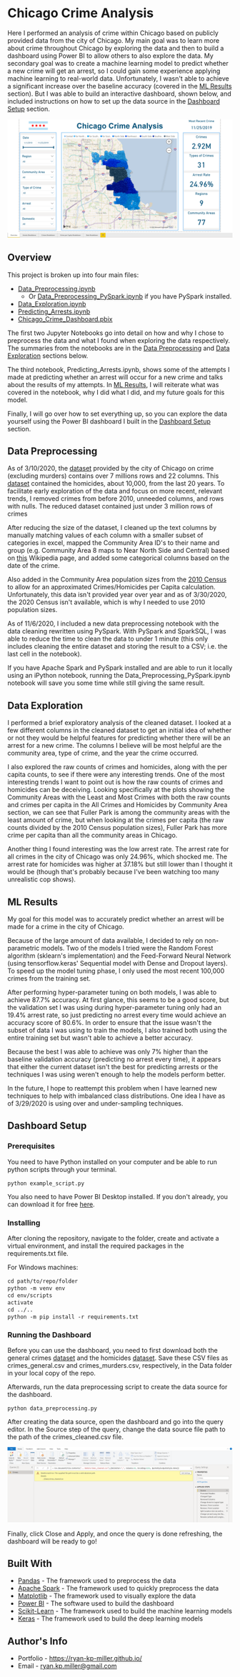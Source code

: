 # Chicago Crime Analysis

Here I performed an analysis of crime within Chicago based on publicly provided data from the city of Chicago. My main goal was to learn more about crime throughout Chicago by exploring the data and then to build a dashboard using Power BI to allow others to also explore the data. My secondary goal was to create a machine learning model to predict whether a new crime will get an arrest, so I could gain some experience applying machine learning to real-world data. Unfortunately, I wasn't able to achieve a significant increase over the baseline accuracy (covered in the [ML Results](#ml-results) section). But I was able to build an interactive dashboard, shown below, and included instructions on how to set up the data source in the [Dashboard Setup](#dashboard-setup) section.

![overview_screenshot](Images/Overview_Screenshot.PNG)

## Overview

This project is broken up into four main files:
  - [Data_Preprocessing.ipynb](https://github.com/ryan-kp-miller/Chicago-Crime-Analysis/blob/master/Data_Preprocessing.ipynb)
    - Or [Data_Preprocessing_PySpark.ipynb](https://github.com/ryan-kp-miller/Chicago-Crime-Analysis/blob/master/Data_Preprocessing_PySpark.ipynb) if you have PySpark installed.
  - [Data_Exploration.ipynb](https://github.com/ryan-kp-miller/Chicago-Crime-Analysis/blob/master/Data_Exploration.ipynb)
  - [Predicting_Arrests.ipynb](https://github.com/ryan-kp-miller/Chicago-Crime-Analysis/blob/master/Predicting_Arrests.ipynb)
  - [Chicago_Crime_Dashboard.pbix](https://github.com/ryan-kp-miller/Chicago-Crime-Analysis/blob/master/Chicago_Crime_Dashboard.pbix)

The first two Jupyter Notebooks go into detail on how and why I chose to preprocess the data and what I found when exploring the data respectively. The summaries from the notebooks are in the [Data Preprocessing](#data-preprocessing) and [Data Exploration](#data-exploration) sections below.

The third notebook, Predicting_Arrests.ipynb, shows some of the attempts I made at predicting whether an arrest will occur for a new crime and talks about the results of my attempts. In [ML Results](#ml-results), I will reiterate what was covered in the notebook, why I did what I did, and my future goals for this model.

Finally, I will go over how to set everything up, so you can explore the data yourself using the Power BI dashboard I built in the [Dashboard Setup](#dashboard-setup) section.


## Data Preprocessing

As of 3/10/2020, the [dataset](https://data.cityofchicago.org/Public-Safety/Crimes-2001-to-present/ijzp-q8t2) provided by the city of Chicago on crime (excluding murders) contains over 7 millions rows and 22 columns. This [dataset](#https://data.cityofchicago.org/Public-Safety/Homicides/k9xv-yxzs) contained the homicides, about 10,000, from the last 20 years. To facilitate early exploration of the data and focus on more recent, relevant trends, I removed crimes from before 2010, unneeded columns, and rows with nulls. The reduced dataset contained just under 3 million rows of crimes  

After reducing the size of the dataset, I cleaned up the text columns by manually matching values of each column with a smaller subset of categories in excel, mapped the Community Area ID's to their name and group (e.g. Community Area 8 maps to Near North Side and Central) based on [this](https://en.wikipedia.org/wiki/Community_areas_in_Chicago) Wikipedia page, and added some categorical columns based on the date of the crime.  

Also added in the Community Area population sizes from the [2010 Census](https://www.chicago.gov/content/dam/city/depts/zlup/Zoning_Main_Page/Publications/Census_2010_Community_Area_Profiles/Census_2010_and_2000_CA_Populations.pdf) to allow for an approximated Crimes/Homicides per Capita calculation. Unfortunately, this data isn't provided year over year and as of 3/30/2020, the 2020 Census isn't available, which is why I needed to use 2010 population sizes.

As of 11/6/2020, I included a new data preprocessing notebook with the data cleaning rewritten using PySpark. With PySpark and SparkSQL, I was able to reduce the time to clean the data to under 1 minute (this only includes cleaning the entire dataset and storing the result to a CSV; i.e. the last cell in the notebook).  

If you have Apache Spark and PySpark installed and are able to run it locally using an iPython notebook, running the Data_Preprocessing_PySpark.ipynb notebook will save you some time while still giving the same result.


## Data Exploration

I performed a brief exploratory analysis of the cleaned dataset. I looked at a few different columns in the cleaned dataset to get an initial idea of whether or not they would be helpful features for predicting whether there will be an arrest for a new crime. The columns I believe will be most helpful are the community area, type of crime, and the year the crime occurred.

I also explored the raw counts of crimes and homicides, along with the per capita counts, to see if there were any interesting trends. One of the most interesting trends I want to point out is how the raw counts of crimes and homicides can be deceiving. Looking specifically at the plots showing the Community Areas with the Least and Most Crimes with both the raw counts and crimes per capita in the All Crimes and Homicides by Community Area section, we can see that Fuller Park is among the community areas with the least amount of crime, but when looking at the crimes per capita (the raw counts divided by the 2010 Census population sizes), Fuller Park has more crime per capita than all the  community areas in Chicago.  

Another thing I found interesting was the low arrest rate. The arrest rate for all crimes in the city of Chicago was only 24.96%, which shocked me. The arrest rate for homicides was higher at 37.18% but still lower than I thought it would be (though that's probably because I've been watching too many unrealistic cop shows).


## ML Results  

My goal for this model was to accurately predict whether an arrest will be made for a crime in the city of Chicago.  

Because of the large amount of data available, I decided to rely on non-parametric models. Two of the models I tried were the Random Forest algorithm (sklearn's implementation) and the Feed-Forward Neural Network (using tensorflow.keras' Sequential model with Dense and Dropout layers). To speed up the model tuning phase, I only used the most recent 100,000 crimes from the training set.    

After performing hyper-parameter tuning on both models, I was able to achieve 87.7% accuracy. At first glance, this seems to be a good score, but the validation set I was using during hyper-parameter tuning only had an 19.4% arrest rate, so just predicting no arrest every time would achieve an accuracy score of 80.6%. In order to ensure that the issue wasn't the subset of data I was using to train the models, I also trained both using the entire training set but wasn't able to achieve a better accuracy.

Because the best I was able to achieve was only 7% higher than the baseline validation accuracy (predicting no arrest every time), it appears that either the current dataset isn't the best for predicting arrests or the techniques I was using weren't enough to help the models perform better.

In the future, I hope to reattempt this problem when I have learned new techniques to help with imbalanced class distributions. One idea I have as of 3/29/2020 is using over and under-sampling techniques.


## Dashboard Setup

### Prerequisites

You need to have Python installed on your computer and be able to run python
scripts through your terminal.

```
python example_script.py
```

You also need to have Power BI Desktop installed. If you don't already, you can download it for free [here](https://www.microsoft.com/en-us/download/details.aspx?id=58494).


### Installing

After cloning the repository, navigate to the folder, create and activate a virtual environment, and install the required packages in the requirements.txt file.

For Windows machines:
```
cd path/to/repo/folder
python -m venv env
cd env/scripts
activate
cd ../..
python -m pip install -r requirements.txt
```


### Running the Dashboard

Before you can use the dashboard, you need to first download both the general crimes [dataset](https://data.cityofchicago.org/Public-Safety/Crimes-2001-to-present/ijzp-q8t2) and the homicides [dataset](#https://data.cityofchicago.org/Public-Safety/Homicides/k9xv-yxzs). Save these CSV files as crimes_general.csv and crimes_murders.csv, respectively, in the Data folder in your local copy of the repo.  

Afterwards, run the data preprocessing script to create the data source for the dashboard.

```
python data_preprocessing.py
```

After creating the data source, open the dashboard and go into the query editor. In the Source step of the query, change the data source file path to the path of the crimes_cleaned.csv file.

![Data_Source_File_Path_Screenshot](Images/Data_Source_File_Path_Screenshot.PNG)

 Finally, click Close and Apply, and once the query is done refreshing, the dashboard will be ready to go!


## Built With

* [Pandas](https://plot.ly/python/plotly-express/) - The framework used to preprocess the data
* [Apache Spark](https://spark.apache.org/) - The framework used to quickly preprocess the data
* [Matplotlib](https://matplotlib.org/) - The framework used to visually explore the data
* [Power BI](https://pypi.org/project/yfinance/) - The software used to build the dashboard
* [Scikit-Learn](https://scikit-learn.org/stable/) - The framework used to build the machine learning models
* [Keras](https://www.tensorflow.org/guide/keras) - The framework used to build the deep learning models

## Author's Info

* Portfolio - https://ryan-kp-miller.github.io/  
* Email - ryan.kp.miller@gmail.com
